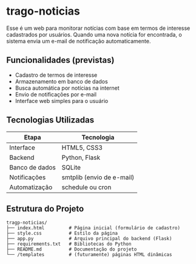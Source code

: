 # trago-noticias
Esse é um web para monitorar notícias com base em termos de interesse cadastrados por usuários. Quando uma nova notícia for encontrada, o sistema envia um e-mail de notificação automaticamente.

## Funcionalidades (previstas)

- Cadastro de termos de interesse
- Armazenamento em banco de dados
- Busca automática por notícias na internet
- Envio de notificações por e-mail
- Interface web simples para o usuário

## Tecnologias Utilizadas

| Etapa | Tecnologia |
|-------|------------|
| Interface | HTML5, CSS3 |
| Backend | Python, Flask |
| Banco de dados | SQLite |
| Notificações | smtplib (envio de e-mail) |
| Automatização | schedule ou cron |

## Estrutura do Projeto

```plaintext
tragp-noticias/
├── index.html         # Página inicial (formulário de cadastro)
├── style.css          # Estilo da página
├── app.py             # Arquivo principal do backend (Flask)
├── requirements.txt   # Bibliotecas do Python
├── README.md          # Documentação do projeto
└── /templates         # (futuramente) páginas HTML dinâmicas
